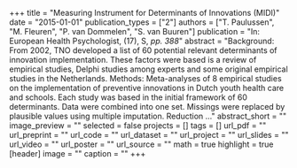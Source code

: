 +++
title = "Measuring Instrument for Determinants of Innovations (MIDI)"
date = "2015-01-01"
publication_types = ["2"]
authors = ["T. Paulussen", "M. Fleuren", "P. van Dommelen", "S. van Buuren"]
publication = "In: European Health Psychologist, (17), S, _pp. 388_"
abstract = "Background: From 2002, TNO developed a list of 60 potential relevant determinants of innovation implementation. These factors were based is a review of empirical studies, Delphi studies among experts and some original empirical studies in the Netherlands. Methods: Meta-analyses of 8 empirical studies on the implementation of preventive innovations in Dutch youth health care and schools. Each study was based in the initial framework of 60 determinants. Data were combined into one set. Missings were replaced by plausible values using multiple imputation. Reduction …"
abstract_short = ""
image_preview = ""
selected = false
projects = []
tags = []
url_pdf = ""
url_preprint = ""
url_code = ""
url_dataset = ""
url_project = ""
url_slides = ""
url_video = ""
url_poster = ""
url_source = ""
math = true
highlight = true
[header]
image = ""
caption = ""
+++
